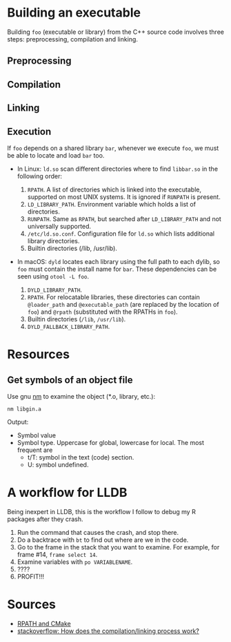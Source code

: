 # Building an executable

Building `foo` (executable or library) from the C++ source code involves three steps: preprocessing, compilation and linking.

## Preprocessing

## Compilation

## Linking

## Execution

If `foo` depends on a shared library `bar`, whenever we execute `foo`, we must be able to locate and load `bar` too.

- In Linux: `ld.so` scan different directories where to find `libbar.so` in the following order:

  1. `RPATH`. A list of directories which is linked into the executable, supported on most UNIX systems. It is ignored if `RUNPATH` is present.
  2. `LD_LIBRARY_PATH`. Environment variable which holds a list of directories.
  3. `RUNPATH`. Same as `RPATH`, but searched after `LD_LIBRARY_PATH` and not universally supported.
  4. `/etc/ld.so.conf`. Configuration file for `ld.so` which lists additional library directories.
  5. Builtin directories (/lib, /usr/lib).

- In macOS: `dyld` locates each library using the full path to each dylib, so `foo` must contain the install name for `bar`. These dependencies can be seen using `otool -L foo`.

  1. `DYLD_LIBRARY_PATH`.
  2. `RPATH`. For relocatable libraries, these directories can contain `@loader_path` and `@executable_path` (are replaced by the location of `foo`) and `@rpath` (substituted with the RPATHs in `foo`).
  3. Builtin directories (`/lib`, `/usr/lib`).
  4. `DYLD_FALLBACK_LIBRARY_PATH`.

# Resources

## Get symbols of an object file

Use gnu [nm](https://sourceware.org/binutils/docs/binutils/nm.html) to examine the object (\*.o, library, etc.):

```
nm libgin.a
```

Output:

- Symbol value
- Symbol type. Uppercase for global, lowercase for local. The most frequent are
  - t/T: symbol in the text (code) section.
  - U: symbol undefined.

# A workflow for LLDB

Being inexpert in LLDB, this is the workflow I follow to debug my R packages after they crash.

1. Run the command that causes the crash, and stop there.
2. Do a backtrace with `bt` to find out where are we in the code.
3. Go to the frame in the stack that you want to examine. For example, for frame \#14, `frame select 14`.
4. Examine variables with `po VARIABLENAME`.
5. ????
6. PROFIT!!!

# Sources

* [RPATH and CMake](https://cmake.org/Wiki/CMake_RPATH_handling)
* [stackoverflow: How does the compilation/linking process work?](https://stackoverflow.com/questions/6264249/how-does-the-compilation-linking-process-work)

